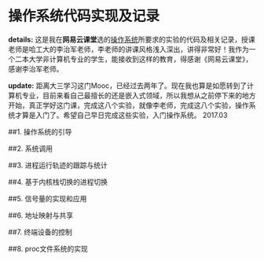 # 操作系统代码实现及记录

**details:** 这是我在**网易云课堂**选的[操作系统](http://mooc.study.163.com/course/HIT-1000002004?tid=2001329005#/info)所要求的实验的代码及相关记录，授课老师是哈工大的李治军老师，李老师的讲课风格浅入深出，讲得非常好！我作为一个二本大学非计算机专业的学生，能接收到这样的教育，得感谢《网易云课堂》，感谢李治军老师。

**update:** 距离大三学习这门Mooc，已经过去两年了。现在我也算是如愿转到了计算机专业，目前来看自己最擅长的还是嵌入式领域，所以我想从之前停下来的地方开始，真正学好这门课，完成这八个实验，就像李老师，完成这八个实验，操作系统才算是入门了。希望自己早日完成这些实验，入门操作系统。
2017.03

##1. 操作系统的引导

##2. 系统调用

##3. 进程运行轨迹的跟踪与统计

##4. 基于内核栈切换的进程切换

##5. 信号量的实现和应用

##6. 地址映射与共享

##7. 终端设备的控制

##8. proc文件系统的实现
